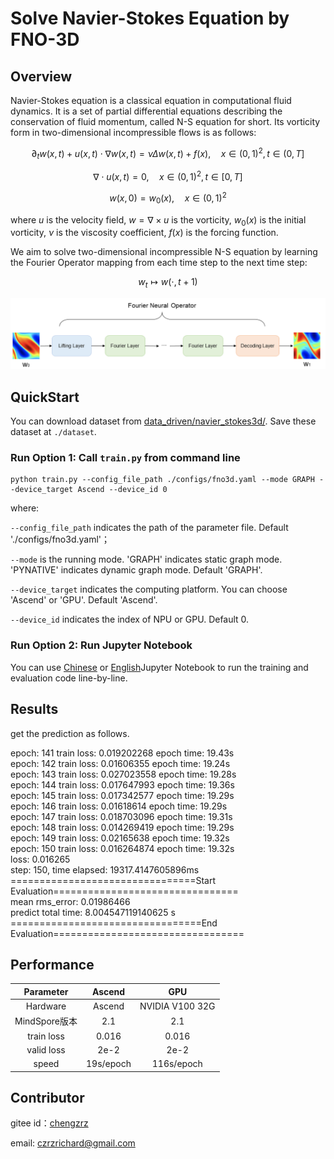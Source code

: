 # Solve Navier-Stokes Equation by FNO-3D

## Overview

Navier-Stokes equation is a classical equation in computational fluid dynamics. It is a set of
partial differential equations describing the conservation of fluid momentum, called N-S equation
for short. Its vorticity form in two-dimensional incompressible flows is as follows:

$$
\partial_t w(x, t)+u(x, t) \cdot \nabla w(x, t)=\nu \Delta w(x, t)+f(x), \quad x \in(0,1)^2, t \in(0, T]
$$

$$
\nabla \cdot u(x, t)=0, \quad x \in(0,1)^2, t \in[0, T]
$$

$$
w(x, 0)=w_0(x), \quad x \in(0,1)^2
$$

where $u$ is the velocity field, $w=\nabla \times u$ is the vorticity, $w_0(x)$ is the initial
vorticity, $\nu$ is the viscosity coefficient, $f(x)$ is the forcing function.

We aim to solve two-dimensional incompressible N-S equation by learning the Fourier Operator mapping from
each time step to the next time step:

$$
w_t \mapsto w(\cdot, t+1)
$$

![Fourier Neural Operator model structure](images/FNO.png)

## QuickStart

You can download dataset from  [data_driven/navier_stokes3d/](https://download.mindspore.cn/mindscience/mindflow/dataset/applications/data_driven/navier_stokes_3d/). Save these dataset at `./dataset`.

### Run Option 1: Call `train.py` from command line

```shell
python train.py --config_file_path ./configs/fno3d.yaml --mode GRAPH --device_target Ascend --device_id 0
```

where:

`--config_file_path` indicates the path of the parameter file. Default './configs/fno3d.yaml'；

`--mode` is the running mode. 'GRAPH' indicates static graph mode. 'PYNATIVE' indicates dynamic graph mode. Default 'GRAPH'.

`--device_target` indicates the computing platform. You can choose 'Ascend' or 'GPU'. Default 'Ascend'.

`--device_id` indicates the index of NPU or GPU. Default 0.

### Run Option 2: Run Jupyter Notebook

You can use [Chinese](./FNO3D_CN.ipynb) or [English](./FNO3D.ipynb)Jupyter Notebook to run the training and evaluation code line-by-line.

## Results

get the prediction as follows.

epoch: 141 train loss: 0.019202268 epoch time: 19.43s<br>
epoch: 142 train loss: 0.01606355 epoch time: 19.24s<br>
epoch: 143 train loss: 0.027023558 epoch time: 19.28s<br>
epoch: 144 train loss: 0.017647993 epoch time: 19.36s<br>
epoch: 145 train loss: 0.017342577 epoch time: 19.29s<br>
epoch: 146 train loss: 0.01618614 epoch time: 19.29s<br>
epoch: 147 train loss: 0.018703096 epoch time: 19.31s<br>
epoch: 148 train loss: 0.014269419 epoch time: 19.29s<br>
epoch: 149 train loss: 0.02165638 epoch time: 19.32s<br>
epoch: 150 train loss: 0.016264874 epoch time: 19.32s<br>
loss: 0.016265<br>
step: 150, time elapsed: 19317.4147605896ms<br>
================================Start Evaluation================================<br>
mean rms_error: 0.01986466<br>
predict total time: 8.004547119140625 s<br>
=================================End Evaluation=================================

## Performance

|        Parameter         |        Ascend               |    GPU       |
|:----------------------:|:--------------------------:|:---------------:|
|     Hardware         |     Ascend      |      NVIDIA V100 32G       |
|     MindSpore版本   |        2.1            |      2.1       |
|        train loss      |       0.016                |       0.016       |
|        valid loss      |        2e-2               |       2e-2    |
|        speed          |     19s/epoch        |    116s/epoch  |

## Contributor

gitee id：[chengzrz](https://gitee.com/chengzrz)

email: czrzrichard@gmail.com
